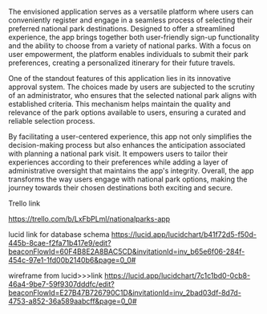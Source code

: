 The envisioned application serves as a versatile platform where users can conveniently register and engage in a seamless process of selecting their preferred national park destinations. Designed to offer a streamlined experience, the app brings together both user-friendly sign-up functionality and the ability to choose from a variety of national parks. With a focus on user empowerment, the platform enables individuals to submit their park preferences, creating a personalized itinerary for their future travels.

One of the standout features of this application lies in its innovative approval system. The choices made by users are subjected to the scrutiny of an administrator, who ensures that the selected national park aligns with established criteria. This mechanism helps maintain the quality and relevance of the park options available to users, ensuring a curated and reliable selection process.

By facilitating a user-centered experience, this app not only simplifies the decision-making process but also enhances the anticipation associated with planning a national park visit. It empowers users to tailor their experiences according to their preferences while adding a layer of administrative oversight that maintains the app's integrity. Overall, the app transforms the way users engage with national park options, making the journey towards their chosen destinations both exciting and secure. 


Trello link

https://trello.com/b/LxFbPLml/nationalparks-app


lucid link for database schema
https://lucid.app/lucidchart/b41f72d5-f50d-445b-8cae-f2fa71b417e9/edit?beaconFlowId=60F4B8E2A8BAC5CD&invitationId=inv_b65e6f06-284f-454c-97e1-1fd00b2140b6&page=0_0#

wireframe from lucid>>>link
https://lucid.app/lucidchart/7c1c1bd0-0cb8-46a4-9be7-59f9307dddfc/edit?beaconFlowId=E27B47B726790C1D&invitationId=inv_2bad03df-8d7d-4753-a852-36a589aabcff&page=0_0#
